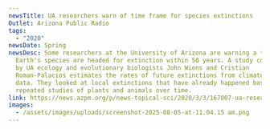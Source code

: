 ```yaml
---
newsTitle: UA researchers warn of time frame for species extinctions
Outlet: Arizona Public Radio
tags:
  - "2020"
newsDate: Spring
newsDesc: Some researchers at the University of Arizona are warning a third of
  Earth's species are headed for extinction within 50 years. A study co-authored
  by UA ecology and evolutionary biologists John Wiens and Cristian
  Roman-Palacios estimates the rates of future extinctions from climate change
  data. They looked at local extinctions that have already happened based on
  repeated studies of plants and animals over time.
link: https://news.azpm.org/p/news-topical-sci/2020/3/3/167007-ua-researchers-warn-of-time-frame-for-species-extinctions/
images:
  - /assets/images/uploads/screenshot-2025-08-05-at-11.04.15 am.png
---
```

